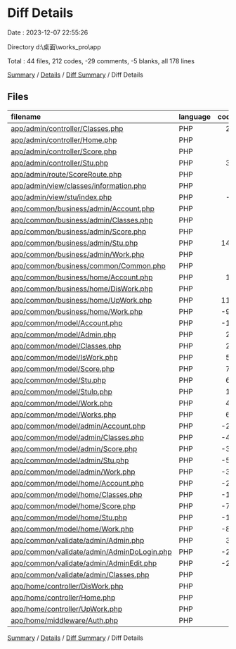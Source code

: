 # Diff Details

Date : 2023-12-07 22:55:26

Directory d:\\桌面\\works_pro\\app

Total : 44 files,  212 codes, -29 comments, -5 blanks, all 178 lines

[Summary](results.md) / [Details](details.md) / [Diff Summary](diff.md) / Diff Details

## Files
| filename | language | code | comment | blank | total |
| :--- | :--- | ---: | ---: | ---: | ---: |
| [app/admin/controller/Classes.php](/app/admin/controller/Classes.php) | PHP | 29 | 1 | 1 | 31 |
| [app/admin/controller/Home.php](/app/admin/controller/Home.php) | PHP | 0 | 0 | 3 | 3 |
| [app/admin/controller/Score.php](/app/admin/controller/Score.php) | PHP | 1 | 0 | 1 | 2 |
| [app/admin/controller/Stu.php](/app/admin/controller/Stu.php) | PHP | 36 | 1 | -2 | 35 |
| [app/admin/route/ScoreRoute.php](/app/admin/route/ScoreRoute.php) | PHP | 1 | 0 | 0 | 1 |
| [app/admin/view/classes/information.php](/app/admin/view/classes/information.php) | PHP | 3 | 0 | 0 | 3 |
| [app/admin/view/stu/index.php](/app/admin/view/stu/index.php) | PHP | -1 | 0 | 0 | -1 |
| [app/common/business/admin/Account.php](/app/common/business/admin/Account.php) | PHP | 3 | 0 | 2 | 5 |
| [app/common/business/admin/Classes.php](/app/common/business/admin/Classes.php) | PHP | 4 | -1 | -2 | 1 |
| [app/common/business/admin/Score.php](/app/common/business/admin/Score.php) | PHP | 8 | 0 | 1 | 9 |
| [app/common/business/admin/Stu.php](/app/common/business/admin/Stu.php) | PHP | 140 | 8 | 11 | 159 |
| [app/common/business/admin/Work.php](/app/common/business/admin/Work.php) | PHP | 9 | 0 | 1 | 10 |
| [app/common/business/common/Common.php](/app/common/business/common/Common.php) | PHP | 5 | 3 | 4 | 12 |
| [app/common/business/home/Account.php](/app/common/business/home/Account.php) | PHP | 10 | 0 | 1 | 11 |
| [app/common/business/home/DisWork.php](/app/common/business/home/DisWork.php) | PHP | 5 | 0 | -4 | 1 |
| [app/common/business/home/UpWork.php](/app/common/business/home/UpWork.php) | PHP | 113 | 25 | 31 | 169 |
| [app/common/business/home/Work.php](/app/common/business/home/Work.php) | PHP | -98 | -25 | -36 | -159 |
| [app/common/model/Account.php](/app/common/model/Account.php) | PHP | -17 | -6 | -7 | -30 |
| [app/common/model/Admin.php](/app/common/model/Admin.php) | PHP | 25 | 12 | 9 | 46 |
| [app/common/model/Classes.php](/app/common/model/Classes.php) | PHP | 27 | 15 | 11 | 53 |
| [app/common/model/IsWork.php](/app/common/model/IsWork.php) | PHP | 57 | 26 | 13 | 96 |
| [app/common/model/Score.php](/app/common/model/Score.php) | PHP | 70 | 27 | 14 | 111 |
| [app/common/model/Stu.php](/app/common/model/Stu.php) | PHP | 62 | 28 | 14 | 104 |
| [app/common/model/StuIp.php](/app/common/model/StuIp.php) | PHP | 11 | 3 | 6 | 20 |
| [app/common/model/Work.php](/app/common/model/Work.php) | PHP | 49 | 26 | 14 | 89 |
| [app/common/model/Works.php](/app/common/model/Works.php) | PHP | 60 | 31 | 17 | 108 |
| [app/common/model/admin/Account.php](/app/common/model/admin/Account.php) | PHP | -22 | -9 | -8 | -39 |
| [app/common/model/admin/Classes.php](/app/common/model/admin/Classes.php) | PHP | -41 | -22 | -11 | -74 |
| [app/common/model/admin/Score.php](/app/common/model/admin/Score.php) | PHP | -39 | -22 | -12 | -73 |
| [app/common/model/admin/Stu.php](/app/common/model/admin/Stu.php) | PHP | -54 | -19 | -12 | -85 |
| [app/common/model/admin/Work.php](/app/common/model/admin/Work.php) | PHP | -38 | -16 | -9 | -63 |
| [app/common/model/home/Account.php](/app/common/model/home/Account.php) | PHP | -24 | -9 | -8 | -41 |
| [app/common/model/home/Classes.php](/app/common/model/home/Classes.php) | PHP | -17 | -6 | -4 | -27 |
| [app/common/model/home/Score.php](/app/common/model/home/Score.php) | PHP | -73 | -35 | -18 | -126 |
| [app/common/model/home/Stu.php](/app/common/model/home/Stu.php) | PHP | -18 | -6 | -7 | -31 |
| [app/common/model/home/Work.php](/app/common/model/home/Work.php) | PHP | -88 | -42 | -20 | -150 |
| [app/common/validate/admin/Admin.php](/app/common/validate/admin/Admin.php) | PHP | 35 | 18 | 7 | 60 |
| [app/common/validate/admin/AdminDoLogin.php](/app/common/validate/admin/AdminDoLogin.php) | PHP | -20 | -18 | -5 | -43 |
| [app/common/validate/admin/AdminEdit.php](/app/common/validate/admin/AdminEdit.php) | PHP | -26 | -18 | -5 | -49 |
| [app/common/validate/admin/Classes.php](/app/common/validate/admin/Classes.php) | PHP | 1 | 0 | 1 | 2 |
| [app/home/controller/DisWork.php](/app/home/controller/DisWork.php) | PHP | 3 | 0 | 1 | 4 |
| [app/home/controller/Home.php](/app/home/controller/Home.php) | PHP | 3 | 0 | 0 | 3 |
| [app/home/controller/UpWork.php](/app/home/controller/UpWork.php) | PHP | 9 | 0 | 1 | 10 |
| [app/home/middleware/Auth.php](/app/home/middleware/Auth.php) | PHP | 9 | 1 | 1 | 11 |

[Summary](results.md) / [Details](details.md) / [Diff Summary](diff.md) / Diff Details